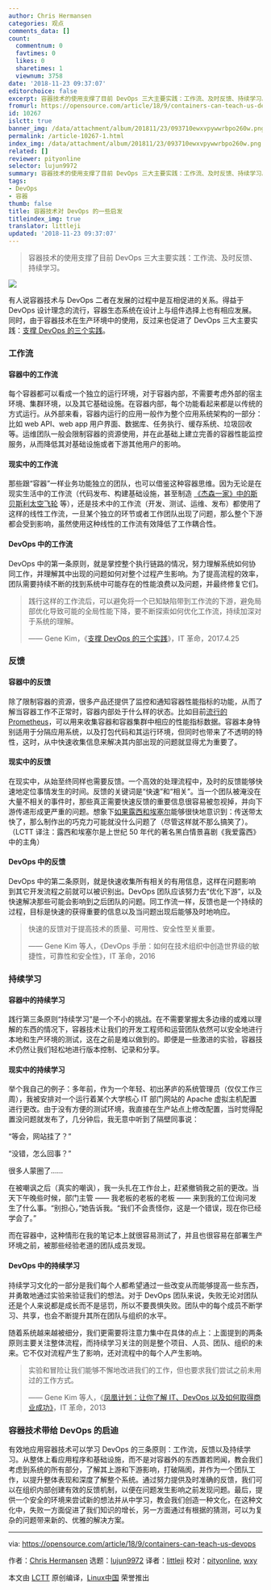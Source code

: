 ```yaml
---
author: Chris Hermansen
categories: 观点
comments_data: []
count:
  commentnum: 0
  favtimes: 0
  likes: 0
  sharetimes: 1
  viewnum: 3758
date: '2018-11-23 09:37:07'
editorchoice: false
excerpt: 容器技术的使用支撑了目前 DevOps 三大主要实践：工作流、及时反馈、持续学习。
fromurl: https://opensource.com/article/18/9/containers-can-teach-us-devops
id: 10267
islctt: true
banner_img: /data/attachment/album/201811/23/093710ewxvpywwrbpo260w.png
permalink: /article-10267-1.html
index_img: /data/attachment/album/201811/23/093710ewxvpywwrbpo260w.png.thumb.jpg
related: []
reviewer: pityonline
selector: lujun9972
summary: 容器技术的使用支撑了目前 DevOps 三大主要实践：工作流、及时反馈、持续学习。
tags:
- DevOps
- 容器
thumb: false
title: 容器技术对 DevOps 的一些启发
titleindex_img: true
translator: littleji
updated: '2018-11-23 09:37:07'
---
```



> 
> 容器技术的使用支撑了目前 DevOps 三大主要实践：工作流、及时反馈、持续学习。
> 
> 
> 


![](/data/attachment/album/201811/23/093710ewxvpywwrbpo260w.png)


有人说容器技术与 DevOps 二者在发展的过程中是互相促进的关系。得益于 DevOps 设计理念的流行，容器生态系统在设计上与组件选择上也有相应发展。同时，由于容器技术在生产环境中的使用，反过来也促进了 DevOps 三大主要实践：[支撑 DevOps 的三个实践](https://itrevolution.com/the-three-ways-principles-underpinning-devops/)。


### 工作流


#### 容器中的工作流


每个容器都可以看成一个独立的运行环境，对于容器内部，不需要考虑外部的宿主环境、集群环境，以及其它基础设施。在容器内部，每个功能看起来都是以传统的方式运行。从外部来看，容器内运行的应用一般作为整个应用系统架构的一部分：比如 web API、web app 用户界面、数据库、任务执行、缓存系统、垃圾回收等。运维团队一般会限制容器的资源使用，并在此基础上建立完善的容器性能监控服务，从而降低其对基础设施或者下游其他用户的影响。


#### 现实中的工作流


那些跟“容器”一样业务功能独立的团队，也可以借鉴这种容器思维。因为无论是在现实生活中的工作流（代码发布、构建基础设施，甚至制造 [《杰森一家》中的斯贝斯利太空飞轮](https://en.wikipedia.org/wiki/The_Jetsons) 等），还是技术中的工作流（开发、测试、运维、发布）都使用了这样的线性工作流，一旦某个独立的环节或者工作团队出现了问题，那么整个下游都会受到影响，虽然使用这种线性的工作流有效降低了工作耦合性。


#### DevOps 中的工作流


DevOps 中的第一条原则，就是掌控整个执行链路的情况，努力理解系统如何协同工作，并理解其中出现的问题如何对整个过程产生影响。为了提高流程的效率，团队需要持续不断的找到系统中可能存在的性能浪费以及问题，并最终修复它们。



> 
> 践行这样的工作流后，可以避免将一个已知缺陷带到工作流的下游，避免局部优化导致可能的全局性能下降，要不断探索如何优化工作流，持续加深对于系统的理解。
> 
> 
> —— Gene Kim，《[支撑 DevOps 的三个实践](http://itrevolution.com/the-three-ways-principles-underpinning-devops)》，IT 革命，2017.4.25
> 
> 
> 


### 反馈


#### 容器中的反馈


除了限制容器的资源，很多产品还提供了监控和通知容器性能指标的功能，从而了解当容器工作不正常时，容器内部处于什么样的状态。比如目前[流行的](https://opensource.com/article/18/9/prometheus-operational-advantage) [Prometheus](https://prometheus.io/)，可以用来收集容器和容器集群中相应的性能指标数据。容器本身特别适用于分隔应用系统，以及打包代码和其运行环境，但同时也带来了不透明的特性，这时，从中快速收集信息来解决其内部出现的问题就显得尤为重要了。


#### 现实中的反馈


在现实中，从始至终同样也需要反馈。一个高效的处理流程中，及时的反馈能够快速地定位事情发生的时间。反馈的关键词是“快速”和“相关”。当一个团队被淹没在大量不相关的事件时，那些真正需要快速反馈的重要信息很容易被忽视掉，并向下游传递形成更严重的问题。想象下[如果露西和埃塞尔](https://www.youtube.com/watch?v=8NPzLBSBzPI)能够很快地意识到：传送带太快了，那么制作出的巧克力可能就没什么问题了（尽管这样就不那么搞笑了）。（LCTT 译注：露西和埃塞尔是上世纪 50 年代的著名黑白情景喜剧《我爱露西》中的主角）


#### DevOps 中的反馈


DevOps 中的第二条原则，就是快速收集所有相关的有用信息，这样在问题影响到其它开发流程之前就可以被识别出。DevOps 团队应该努力去“优化下游”，以及快速解决那些可能会影响到之后团队的问题。同工作流一样，反馈也是一个持续的过程，目标是快速的获得重要的信息以及当问题出现后能够及时地响应。



> 
> 快速的反馈对于提高技术的质量、可用性、安全性至关重要。
> 
> 
> —— Gene Kim 等人，《DevOps 手册：如何在技术组织中创造世界级的敏捷性，可靠性和安全性》，IT 革命，2016
> 
> 
> 


### 持续学习


#### 容器中的持续学习


践行第三条原则“持续学习”是一个不小的挑战。在不需要掌握太多边缘的或难以理解的东西的情况下，容器技术让我们的开发工程师和运营团队依然可以安全地进行本地和生产环境的测试，这在之前是难以做到的。即便是一些激进的实验，容器技术仍然让我们轻松地进行版本控制、记录和分享。


#### 现实中的持续学习


举个我自己的例子：多年前，作为一个年轻、初出茅庐的系统管理员（仅仅工作三周），我被安排对一个运行着某个大学核心 IT 部门网站的 Apache 虚拟主机配置进行更改。由于没有方便的测试环境，我直接在生产站点上修改配置，当时觉得配置没问题就发布了，几分钟后，我无意中听到了隔壁同事说：


“等会，网站挂了？”


“没错，怎么回事？”


很多人蒙圈了……


在被嘲讽之后（真实的嘲讽），我一头扎在工作台上，赶紧撤销我之前的更改。当天下午晚些时候，部门主管 —— 我老板的老板的老板 —— 来到我的工位询问发生了什么事。“别担心，”她告诉我。“我们不会责怪你，这是一个错误，现在你已经学会了。”


而在容器中，这种情形在我的笔记本上就很容易测试了，并且也很容易在部署生产环境之前，被那些经验老道的团队成员发现。


#### DevOps 中的持续学习


持续学习文化的一部分是我们每个人都希望通过一些改变从而能够提高一些东西，并勇敢地通过实验来验证我们的想法。对于 DevOps 团队来说，失败无论对团队还是个人来说都是成长而不是惩罚，所以不要畏惧失败。团队中的每个成员不断学习、共享，也会不断提升其所在团队与组织的水平。


随着系统越来越被细分，我们更需要将注意力集中在具体的点上：上面提到的两条原则主要关注整体流程，而持续学习关注的则是整个项目、人员、团队、组织的未来。它不仅对流程产生了影响，还对流程中的每个人产生影响。



> 
> 实验和冒险让我们能够不懈地改进我们的工作，但也要求我们尝试之前未用过的工作方式。
> 
> 
> —— Gene Kim 等人，《[凤凰计划：让你了解 IT、DevOps 以及如何取得商业成功》](https://itrevolution.com/book/the-phoenix-project/)，IT 革命，2013
> 
> 
> 


### 容器技术带给 DevOps 的启迪


有效地应用容器技术可以学习 DevOps 的三条原则：工作流，反馈以及持续学习。从整体上看应用程序和基础设施，而不是对容器外的东西置若罔闻，教会我们考虑到系统的所有部分，了解其上游和下游影响，打破隔阂，并作为一个团队工作，以提升整体表现和深度了解整个系统。通过努力提供及时准确的反馈，我们可以在组织内部创建有效的反馈机制，以便在问题发生影响之前发现问题。最后，提供一个安全的环境来尝试新的想法并从中学习，教会我们创造一种文化，在这种文化中，失败一方面促进了我们知识的增长，另一方面通过有根据的猜测，可以为复杂的问题带来新的、优雅的解决方案。




---


via: <https://opensource.com/article/18/9/containers-can-teach-us-devops>


作者：[Chris Hermansen](https://opensource.com/users/clhermansen) 选题：[lujun9972](https://github.com/lujun9972) 译者：[littleji](https://github.com/littleji) 校对：[pityonline](https://github.com/pityonline), [wxy](https://github.com/wxy)


本文由 [LCTT](https://github.com/LCTT/TranslateProject) 原创编译，[Linux中国](https://linux.cn/) 荣誉推出